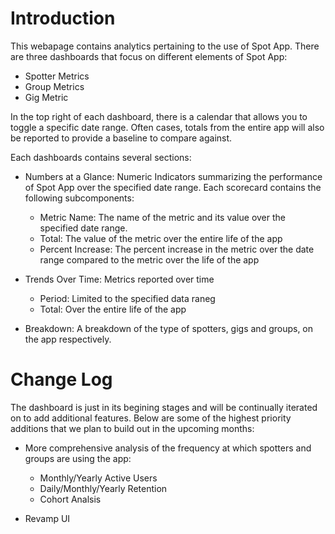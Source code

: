 # Introduction 

This webapage contains analytics pertaining to the use of Spot App. There are three dashboards that focus on different elements of Spot App: 
* Spotter Metrics 
* Group Metrics
* Gig Metric 

In the top right of each dashboard, there is a calendar that allows you to toggle a specific date range. Often cases, totals from the entire app will also be reported to provide a baseline to compare against. 

Each dashboards contains several sections:
* Numbers at a Glance: Numeric Indicators summarizing the performance of Spot App over the specified date range. Each scorecard contains the following subcomponents: 
    * Metric Name: The name of the metric and its value over the specified date range.
    * Total: The value of the metric over the entire life of the app
    * Percent Increase: The percent increase in the metric over the date range compared to the metric over the life of the app 
    
* Trends Over Time: Metrics reported over time
    * Period: Limited to the specified data raneg 
    * Total: Over the entire life of the app

* Breakdown: A breakdown of the type of spotters, gigs and groups, on the app respectively. 

# Change Log 

The dashboard is just in its begining stages and will be continually iterated on to add additional features. Below are some of the highest priority additions that we plan to build out in the upcoming months: 
* More comprehensive analysis of the frequency at which spotters and groups are using the app: 
  * Monthly/Yearly Active Users
  * Daily/Monthly/Yearly Retention 
  * Cohort Analsis

* Revamp UI 


